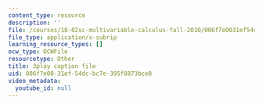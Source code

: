 ```yaml
---
content_type: resource
description: ''
file: /courses/18-02sc-multivariable-calculus-fall-2010/006f7e0031ef54dcbc7e395f8873bce0_4kPz8aqm5yE.vtt
file_type: application/x-subrip
learning_resource_types: []
ocw_type: OCWFile
resourcetype: Other
title: 3play caption file
uid: 006f7e00-31ef-54dc-bc7e-395f8873bce0
video_metadata:
  youtube_id: null
---
```

